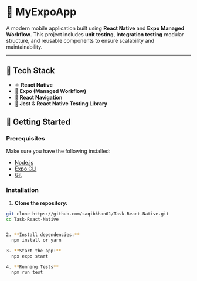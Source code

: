 # 📱 MyExpoApp

A modern mobile application built using **React Native** and **Expo Managed Workflow**. This project includes **unit testing**, **Integration testing** modular structure, and reusable components to ensure scalability and maintainability.

---

## 🧰 Tech Stack

- ⚛️ **React Native**
- 🚀 **Expo (Managed Workflow)**
- 🧭 **React Navigation**
- 🧪 **Jest** & **React Native Testing Library**

## 🚀 Getting Started

### Prerequisites

Make sure you have the following installed:

- [Node.js](https://nodejs.org/)
- [Expo CLI](https://docs.expo.dev/get-started/installation/)
- [Git](https://git-scm.com/)

### Installation

1. **Clone the repository:**

```bash
git clone https://github.com/saqibkhan01/Task-React-Native.git
cd Task-React-Native


2. **Install dependencies:**
  npm install or yarn

3. **Start the app:**
  npx expo start

4. **Running Tests**
  npm run test





